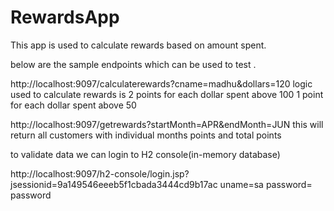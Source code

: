 # RewardsApp
This app is used to calculate rewards based on amount spent.

below are the sample endpoints which can be used to test .

http://localhost:9097/calculaterewards?cname=madhu&dollars=120
logic used to calculate rewards is
	2 points for each dollar spent above 100
	1 point for each dollar spent above 50

http://localhost:9097/getrewards?startMonth=APR&endMonth=JUN
 this will return all customers with individual months points and total points

to validate data we can login to H2 console(in-memory database)

http://localhost:9097/h2-console/login.jsp?jsessionid=9a149546eeeb5f1cbada3444cd9b17ac
uname=sa
password= password